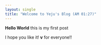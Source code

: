 ```yaml
---
layout: single
title: "Welcome to Yeju's Blog (AM 01:27)"
---
```


**Hello World** this is my first post

I hope you like it! **v** for everyone!!
